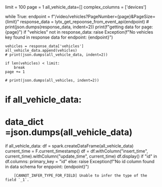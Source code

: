 limit = 100
page = 1
all_vehicle_data=[]
complex_columns = ['devices']

while True:
    endpoint = f"/video/vehicles?PageNumber={page}&PageSize={limit}"
    response_data = lytx_get_repoonse_from_event_api(endpoint)
    # print(json.dumps(response_data, indent=2))
    print(f"getting data for page:{page}")
    if "vehicles" not in response_data:
        raise Exception(f"No vehicles key found in response data for endpoint: {endpoint}")

    vehicles = response_data['vehicles']
    all_vehicle_data.append(vehicles)
    # print(json.dumps(all_vehicle_data, indent=2))

    if len(vehicles) < limit:
        break
    page += 1

    # print(json.dumps(all_vehicles, indent=2))
   

# if all_vehicle_data:
# data_dict =json.dumps(all_vehicle_data)
if all_vehicle_data:
    df = spark.createDataFrame(all_vehicle_data)
    current_time = F.current_timestamp()
    df = df.withColumn("insert_time", current_time).withColumn("update_time", current_time)
    df.display()
    if "id" in df.columns:
        primary_key = "id"
    else:
        raise Exception(f"No id column found in data schema for enppoint: {endpoint}")


        [CANNOT_INFER_TYPE_FOR_FIELD] Unable to infer the type of the field `_1`.
